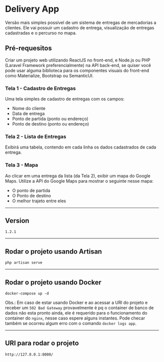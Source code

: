 # Delivery App

Versão mais simples possível de um sistema de entregas de mercadorias a
clientes. Ele vai possuir um cadastro de entrega, visualização de entregas cadastradas e
o percurso no mapa.

## Pré-requesitos

Criar um projeto web utilizando ReactJS no front-end, e Node.js ou PHP (Laravel
Framework preferencialmente) na API back-end, se quiser você pode usar alguma
biblioteca para os componentes visuais do front-end como Materialize, Bootstrap ou
SemanticUI.

### Tela 1 - Cadastro de Entregas

Uma tela simples de cadastro de entregas com os campos:

- Nome do cliente
- Data de entrega
- Ponto de partida (ponto ou endereço)
- Ponto de destino (ponto ou endereço)

### Tela 2 - Lista de Entregas

Exibirá uma tabela, contendo em cada linha os dados cadastrados de cada entrega.

### Tela 3 - Mapa

Ao clicar em uma entrega da lista (da Tela 2), exibir um mapa do Google Maps.
Utilize a API do Google Maps para mostrar o seguinte nesse mapa:

- O ponto de partida
- O Ponto de destino
- O melhor trajeto entre eles

---

## Version

```1.2.1```

---

## Rodar o projeto usando Artisan

```php artisan serve```

---

## Rodar o projeto usando Docker

```docker-compose up -d```

Obs.: Em caso de estar usando Docker e ao acessar a URl do projeto e receber um `502 Bad Gateway` provavelmente é pq o container de banco de dados não esta pronto ainda, ele é requerido para o funcionamento do container do `nginx`, nesse caso espere alguns instantes.
Pode checar também se ocorreu algum erro com o comando `docker logs app`.

---

## URl para rodar o projeto

```http://127.0.0.1:8000/```
